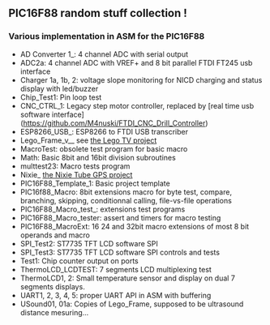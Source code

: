 PIC16F88 random stuff collection !
-----
### Various implementation in ASM for the PIC16F88
- AD Converter 1_: 4 channel ADC with serial output
- ADC2a: 4 channel ADC with VREF+ and 8 bit parallel FTDI FT245 usb interface
- Charger 1a, 1b, 2: voltage slope monitoring for NICD charging and status display with led/buzzer
- Chip_Test1: Pin loop test
- CNC_CTRL_1: Legacy step motor controller, replaced by [real time usb software interface] (https://github.com/M4nuski/FTDI_CNC_Drill_Controller)
- ESP8266_USB_: ESP8266 to FTDI USB transcriber
- Lego_Frame_v__ see [the Lego TV project](https://github.com/M4nuski/LegoTV)
- MacroTest: obsolete test program for basic macro
- Math: Basic 8bit and 16bit division subroutines
- multtest23: Macro tests program
- Nixie_ [the Nixie Tube GPS project](https://www.youtube.com/watch?v=rfbJzI-IEtM)
- PIC16F88_Template_1: Basic project template
- PIC16f88_Macro: 8bit extensions macro for byte test, compare, branching, skipping, conditionnal calling, file-vs-file operations
- PIC16F88_Macro_test_: extensions test programs
- PIC16F88_Macro_tester: assert and timers for macro testing
- PIC16F88_MacroExt: 16 24 and 32bit macro extensions of most 8 bit operands and macro
- SPI_Test2: ST7735 TFT LCD software SPI
- SPI_Test3: ST7735 TFT LCD software SPI controls and tests
- Test1: Chip counter output on ports
- ThermoLCD_LCDTEST: 7 segments LCD multiplexing test
- ThermoLCD1, 2: Small temperature sensor and display on dual 7 segments displays.
- UART1, 2, 3, 4, 5: proper UART API in ASM with buffering
- USound01, 01a: Copies of Lego_Frame, supposed to be ultrasound distance mesuring...



